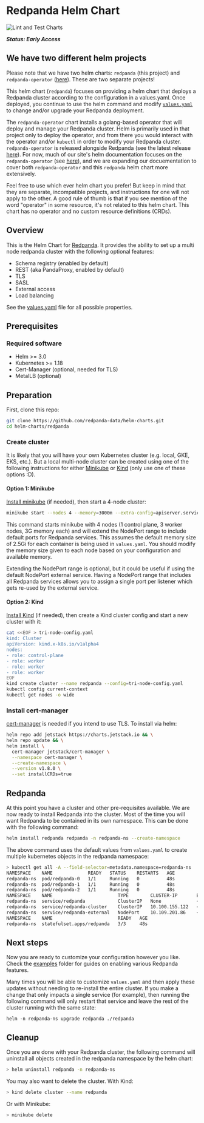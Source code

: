 # Redpanda Helm Chart

![Lint and Test Charts](https://github.com/vectorizedio/helm-charts/actions/workflows/lint-test.yml/badge.svg?branch=main)

***Status: Early Access***

## We have two different helm projects

Please note that we have two helm charts: `redpanda` (this project) and `redpanda-operator` ([here](https://github.com/redpanda-data/redpanda/tree/dev/src/go/k8s/helm-chart/charts/redpanda-operator)). These are two separate projects!

This helm chart (`redpanda`) focuses on providing a helm chart that deploys a Redpanda cluster according to the configuration in a values.yaml. Once deployed, you continue to use the helm command and modify [`values.yaml`](https://github.com/redpanda-data/helm-charts/blob/main/redpanda/values.yaml) to change and/or upgrade your Redpanda deployment.

The `redpanda-operator` chart installs a golang-based operator that will deploy and manage your Redpanda cluster. Helm is primarily used in that project only to deploy the operator, and from there you would interact with the operator and/or `kubectl` in order to modify your Redpanda cluster. `redpanda-operator` is released alongside Redpanda (see the latest release [here](https://github.com/redpanda-data/redpanda/releases)). For now, much of our site's helm documentation focuses on the `redpanda-operator` (see [here](https://docs.redpanda.com/docs/quickstart/kubernetes-qs-cloud/)), and we are expanding our docuementation to cover both `redpanda-operator` and this `redpanda` helm chart more extensively.

Feel free to use which ever helm chart you prefer! But keep in mind that they are separate, incompatible projects, and instructions for one will not apply to the other. A good rule of thumb is that if you see mention of the word "operator" in some resource, it's not related to this helm chart. This chart has no operator and no custom resource definitions (CRDs).

## Overview

This is the Helm Chart for [Redpanda](https://redpanda.com). It provides the ability to set up a multi node redpanda cluster with the following optional features:

- Schema registry (enabled by default)
- REST (aka PandaProxy, enabled by default)
- TLS
- SASL
- External access
- Load balancing

See the [values.yaml](./redpanda/values.yaml) file for all possible properties.

## Prerequisites

### Required software

* Helm >= 3.0
* Kubernetes >= 1.18
* Cert-Manager (optional, needed for TLS)
* MetalLB (optional)

## Preparation

First, clone this repo:

```sh
git clone https://github.com/redpanda-data/helm-charts.git
cd helm-charts/redpanda
```

### Create cluster

It is likely that you will have your own Kubernetes cluster (e.g. local, GKE, EKS, etc.). But a local multi-node cluster can be created using one of the following instructions for either [Minikube](#option-1-minikube) or [Kind](#option-2-kind) (only use one of these options :D).

#### Option 1: Minikube

[Install minikube](https://k8s-docs.netlify.app/en/docs/tasks/tools/install-minikube/) (if needed), then start a 4-node cluster:

```sh
minikube start --nodes 4 --memory=3000m --extra-config=apiserver.service-node-port-range=8081-65535
```

This command starts minikube with 4 nodes (1 control plane, 3 worker nodes, 3G memory each) and will extend the NodePort range to include default ports for Redpanda services. This assumes the default memory size of 2.5Gi for each container is being used in `values.yaml`. You should modify the memory size given to each node based on your configuration and available memory.

Extending the NodePort range is optional, but it could be useful if using the default NodePort external service. Having a NodePort range that includes all Redpanda services allows you to assign a single port per listener which gets re-used by the external service.

#### Option 2: Kind

[Install Kind](https://kind.sigs.k8s.io/docs/user/quick-start/#installation) (if needed), then create a Kind cluster config and start a new cluster with it:

```sh
cat <<EOF > tri-node-config.yaml
kind: Cluster
apiVersion: kind.x-k8s.io/v1alpha4
nodes:
- role: control-plane
- role: worker
- role: worker
- role: worker
EOF
kind create cluster --name redpanda --config=tri-node-config.yaml
kubectl config current-context
kubectl get nodes -o wide
```

### Install cert-manager

[cert-manager](https://cert-manager.io/docs/installation/) is needed if you intend to use TLS. To install via helm:

```sh
helm repo add jetstack https://charts.jetstack.io && \
helm repo update && \
helm install \
  cert-manager jetstack/cert-manager \
  --namespace cert-manager \
  --create-namespace \
  --version v1.8.0 \
  --set installCRDs=true
```

## Redpanda

At this point you have a cluster and other pre-requisites available. We are now ready to install Redpanda into the cluster. Most of the time you will want Redpanda to be contained in its own namespace. This can be done with the following command:

```sh
helm install redpanda redpanda -n redpanda-ns --create-namespace
```

The above command uses the default values from `values.yaml` to create multiple kubernetes objects in the redpanda namespace:

```sh
> kubectl get all -A --field-selector=metadata.namespace=redpanda-ns
NAMESPACE    NAME             READY   STATUS    RESTARTS   AGE
redpanda-ns  pod/redpanda-0   1/1     Running   0          48s
redpanda-ns  pod/redpanda-1   1/1     Running   0          48s
redpanda-ns  pod/redpanda-2   1/1     Running   0          48s
NAMESPACE    NAME                        TYPE        CLUSTER-IP       EXTERNAL-IP   PORT(S)                                                        AGE
redpanda-ns  service/redpanda            ClusterIP   None             <none>        9092/TCP,9644/TCP,8082/TCP                                     48s
redpanda-ns  service/redpanda-cluster    ClusterIP   10.100.155.122   <none>        8083/TCP,18081/TCP                                             48s
redpanda-ns  service/redpanda-external   NodePort    10.109.201.86    <none>        9093:32005/TCP,9644:30494/TCP,8083:30658/TCP,18081:31127/TCP   48s
NAMESPACE    NAME                        READY   AGE
redpanda-ns  statefulset.apps/redpanda   3/3     48s
```

## Next steps

Now you are ready to customize your configuration however you like. Check the [examples](./examples) folder for guides on enabling various Redpanda features.

Many times you will be able to customize `values.yaml` and then apply these updates without needing to re-install the entire cluster. If you make a change that only impacts a single service (for example), then running the following command will only restart that service and leave the rest of the cluster running with the same state:

```
helm -n redpanda-ns upgrade redpanda ./redpanda
```

## Cleanup

Once you are done with your Redpanda cluster, the following command will uninstall all objects created in the redpanda namespace by the helm chart:

```sh
> helm uninstall redpanda -n redpanda-ns
```

You may also want to delete the cluster. With Kind:

```sh
> kind delete cluster --name redpanda
```

Or with Minikube:

```sh
> minikube delete
```
